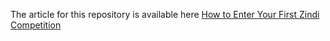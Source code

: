 
The article for this repository is available here [How to Enter Your First Zindi Competition](https://medium.com/@Davis_David/how-to-enter-your-first-zindi-competition-3e9ce335d34b?source=friends_link&sk=31c41757764307c4db285eb5d623f27d)
